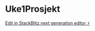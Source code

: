 # Uke1Prosjekt

[Edit in StackBlitz next generation editor ⚡️](https://stackblitz.com/~/github.com/DeepSeaKurage/Uke1Prosjekt)